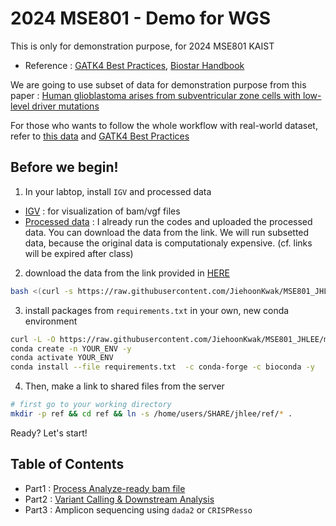 # 2024 MSE801 - Demo for WGS
This is only for demonstration purpose, for 2024 MSE801 KAIST  
- Reference : [GATK4 Best Practices](https://gatk.broadinstitute.org/hc/en-us), [Biostar Handbook](https://www.biostarhandbook.com/)  

We are going to use subset of data for demonstration purpose from this paper : [Human glioblastoma arises from subventricular zone cells with low-level driver mutations](https://www.nature.com/articles/s41586-018-0389-3)  

For those who wants to follow the whole workflow with real-world dataset, refer to [this data](docs/whole_setup.md) and [GATK4 Best Practices](https://gatk.broadinstitute.org/hc/en-us)


## Before we begin!
1. In your labtop, install `IGV` and processed data
- [IGV](https://software.broadinstitute.org/software/igv/download) : for visualization of bam/vgf files
- [Processed data](https://jjhouse0722.myds.me/d/s/10ggaQvSdhQD2p29cjTx2AOMUrH3JAMR/tD6gUmmP8Wk2LVpzuOqHYzgLMwak1XM--Or1g2xTnxgs) : I already run the codes and uploaded the processed data. You can download the data from the link. We will run subsetted data, because the original data is computationaly expensive. (cf. links will be expired after class)

2. download the data from the link provided in [HERE](docs/demo_setup.md)
```bash
bash <(curl -s https://raw.githubusercontent.com/JiehoonKwak/MSE801_JHLEE/main/download_demo.sh)
```
3. install packages from `requirements.txt` in your own, new conda environment
```bash
curl -L -O https://raw.githubusercontent.com/JiehoonKwak/MSE801_JHLEE/main/requirements.txt
conda create -n YOUR_ENV -y
conda activate YOUR_ENV
conda install --file requirements.txt  -c conda-forge -c bioconda -y
```

4. Then, make a link to shared files from the server
```bash
# first go to your working directory
mkdir -p ref && cd ref && ln -s /home/users/SHARE/jhlee/ref/* .
```
  
Ready? Let's start!  


## Table of Contents
- Part1 : [Process Analyze-ready bam file](docs/1_pp.md)
- Part2 : [Variant Calling & Downstream Analysis](docs/2_vc.md)
- Part3 : Amplicon sequencing using `dada2` or `CRISPResso`

